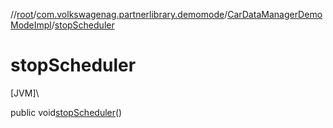 //[root](../../../index.md)/[com.volkswagenag.partnerlibrary.demomode](../index.md)/[CarDataManagerDemoModeImpl](index.md)/[stopScheduler](stop-scheduler.md)

# stopScheduler

[JVM]\

public void[stopScheduler](stop-scheduler.md)()
